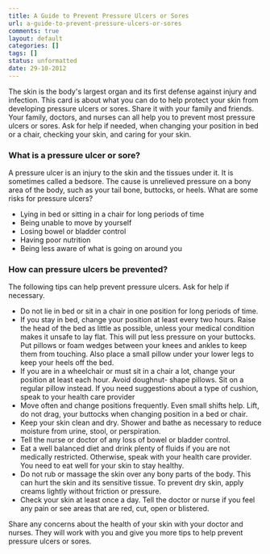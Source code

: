 ```yaml
---
title: A Guide to Prevent Pressure Ulcers or Sores
url: a-guide-to-prevent-pressure-ulcers-or-sores
comments: true
layout: default
categories: []
tags: []
status: unformatted 
date: 29-10-2012
---
```

The skin is the body's largest organ and its first defense against injury and infection. This card is about what you can do to help protect your skin from developing pressure ulcers or sores. Share it with your family and friends. Your family, doctors, and nurses can all help you to prevent most pressure ulcers or sores. Ask for help if needed, when changing your position in bed or a chair, checking your skin, and caring for your skin.

### What is a pressure ulcer or sore?
A pressure ulcer is an injury to the skin and the tissues under it. It is sometimes called a bedsore. The cause is unrelieved pressure on a bony area of the body, such as your tail bone, buttocks, or heels.
What are some risks for pressure ulcers?

* Lying in bed or sitting in a chair for long periods of time 
* Being unable to move by yourself
* Losing bowel or bladder control
* Having poor nutrition
* Being less aware of what is going on around you

### How can pressure ulcers be prevented?
The following tips can help prevent pressure ulcers. Ask for help if necessary.

* Do not lie in bed or sit in a chair in one position for long periods of time.
* If you stay in bed, change your position at least every two hours. Raise the head of the bed as little as possible, unless your medical condition makes it unsafe to lay flat. This will put less pressure on your buttocks. Put pillows or foam wedges between your knees and ankles to keep them from touching. Also place a small pillow under your lower legs to keep your heels off the bed.
* If you are in a wheelchair or must sit in a chair a lot, change your position at least each hour. Avoid doughnut- shape pillows. Sit on a regular pillow instead. If you need suggestions about a type of cushion, speak to your health care provider
* Move often and change positions frequently. Even small shifts help. Lift, do not drag, your buttocks when changing position in a bed or chair.
* Keep your skin clean and dry. Shower and bathe as necessary to reduce moisture from urine, stool, or perspiration.
* Tell the nurse or doctor of any loss of bowel or bladder control.
* Eat a well balanced diet and drink plenty of fluids if you are not medically restricted. Otherwise, speak with your health care provider. You need to eat well for your skin to stay healthy.
* Do not rub or massage the skin over any bony parts of the body. This can hurt the skin and its sensitive tissue. To prevent dry skin, apply creams lightly without friction or pressure.
* Check your skin at least once a day. Tell the doctor or nurse if you feel any pain or see areas that are red, cut, open or blistered.

Share any concerns about the health of your skin with your doctor and nurses. They will work with you and give you more tips to help prevent pressure ulcers or sores.
